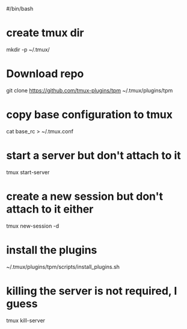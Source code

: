 #/bin/bash

# create tmux dir
mkdir -p ~/.tmux/

# Download repo
git clone https://github.com/tmux-plugins/tpm ~/.tmux/plugins/tpm

# copy base configuration to tmux
cat base_rc > ~/.tmux.conf

# start a server but don't attach to it
tmux start-server

# create a new session but don't attach to it either
tmux new-session -d

# install the plugins
~/.tmux/plugins/tpm/scripts/install_plugins.sh

# killing the server is not required, I guess
tmux kill-server

